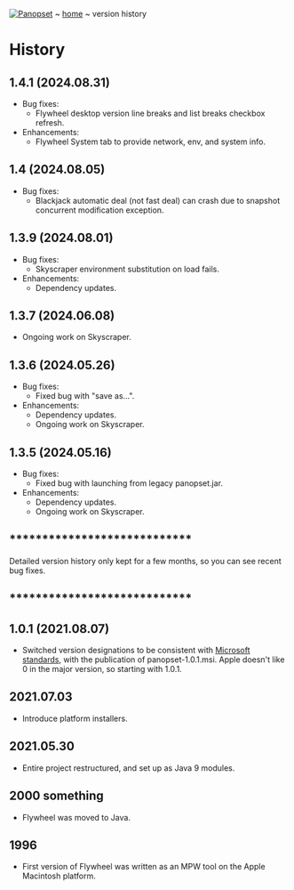 [![Panopset](https://panopset.com/images/panopset.png)](https://panopset.com) ~ [home](../README.md) ~ version history

# History

## 1.4.1 (2024.08.31)
* Bug fixes:
  * Flywheel desktop version line breaks and list breaks checkbox refresh.
* Enhancements:
  * Flywheel System tab to provide network, env, and system info. 

## 1.4 (2024.08.05)
* Bug fixes:
  * Blackjack automatic deal (not fast deal) can crash due to snapshot concurrent modification exception. 

## 1.3.9 (2024.08.01)
* Bug fixes:
  * Skyscraper environment substitution on load fails.
* Enhancements:
  * Dependency updates.  

## 1.3.7 (2024.06.08)
* Ongoing work on Skyscraper.

## 1.3.6 (2024.05.26)

* Bug fixes:
  * Fixed bug with "save as...".
* Enhancements:
  * Dependency updates.
  * Ongoing work on Skyscraper.

## 1.3.5 (2024.05.16)
* Bug fixes:
  * Fixed bug with launching from legacy panopset.jar.
* Enhancements:
  * Dependency updates.
  * Ongoing work on Skyscraper.

## ****************************
Detailed version history only kept for a few months, so you can see recent bug fixes.
## ****************************

## 1.0.1 (2021.08.07)

* Switched version designations to be consistent with
[Microsoft standards](https://msdn.microsoft.com/en-us/library/aa370859%28v=VS.85%29.aspx), 
with the publication of panopset-1.0.1.msi.  Apple doesn't like 0 in the major version, so starting with 1.0.1.


## 2021.07.03

* Introduce platform installers.

## 2021.05.30

* Entire project restructured, and set up as Java 9 modules.

## 2000 something

* Flywheel was moved to Java.

## 1996

* First version of Flywheel was written as an MPW tool on the Apple Macintosh platform.
